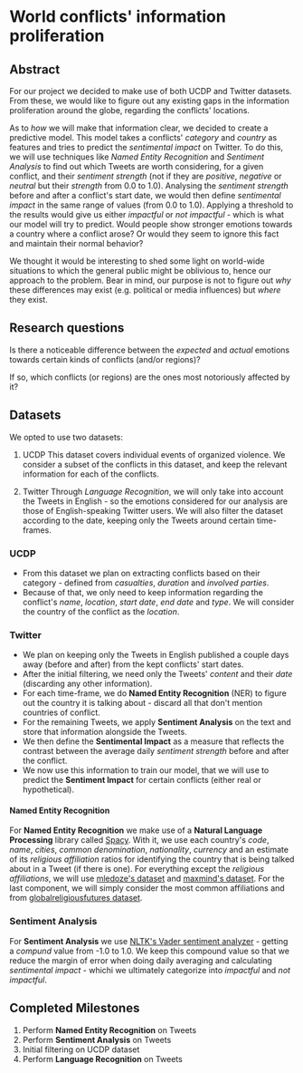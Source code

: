 # World conflicts' information proliferation

## Abstract

For our project we decided to make use of both UCDP and Twitter datasets. From these, we would like to figure out any existing gaps in the information proliferation around the globe, regarding the conflicts' locations.

As to *how* we will make that information clear, we decided to create a predictive model. This model takes a conflicts' *category* and *country* as features and tries to predict the *sentimental impact* on Twitter. To do this, we will use techniques like *Named Entity Recognition* and *Sentiment Analysis* to find out which Tweets are worth considering, for a given conflict, and their *sentiment strength* (not if they are *positive*, *negative* or *neutral* but their *strength* from 0.0 to 1.0). Analysing the *sentiment strength* before and after a conflict's start date, we would then define *sentimental impact* in the same range of values (from 0.0 to 1.0). Applying a threshold to the results would give us either *impactful* or *not impactful* - which is what our model will try to predict. Would people show stronger emotions towards a country where a conflict arose? Or would they seem to ignore this fact and maintain their normal behavior?

We thought it would be interesting to shed some light on world-wide situations to which the general public might be oblivious to, hence our approach to the problem. Bear in mind, our purpose is not to figure out *why* these differences may exist (e.g. political or media influences) but *where* they exist.

## Research questions

Is there a noticeable difference between the *expected* and *actual* emotions towards certain kinds of conflicts (and/or regions)?

If so, which conflicts (or regions) are the ones most notoriously affected by it?

## Datasets

We opted to use two datasets:

1. UCDP
This dataset covers individual events of organized violence. We consider a subset of the conflicts in this dataset, and keep the relevant information for each of the conflicts.

2. Twitter
Through *Language Recognition*, we will only take into account the Tweets in English - so the emotions considered for our analysis are those of English-speaking Twitter users. We will also filter the dataset according to the date, keeping only the Tweets around certain time-frames.

### UCDP

  * From this dataset we plan on extracting conflicts based on their category - defined from *casualties*, *duration* and *involved parties*.
  * Because of that, we only need to keep information regarding the conflict's *name*, *location*, *start date*, *end date* and *type*. We will consider the country of the conflict as the *location*.

### Twitter

  * We plan on keeping only the Tweets in English published a couple days away (before and after) from the kept conflicts' start dates.
  * After the initial filtering, we need only the Tweets' *content* and their *date* (discarding any other information).
  * For each time-frame, we do **Named Entity Recognition** (NER) to figure out the country it is talking about - discard all that don't mention countries of conflict.
  * For the remaining Tweets, we apply **Sentiment Analysis** on the text and store that information alongside the Tweets.
  * We then define the **Sentimental Impact** as a measure that reflects the contrast between the average daily *sentiment strength* before and after the conflict.
  * We now use this information to train our model, that we will use to predict the **Sentiment Impact** for certain conflicts (either real or hypothetical).

#### Named Entity Recognition
For **Named Entity Recognition** we make use of a **Natural Language Processing** library called [Spacy](https://spacy.io/). With it, we use each country's *code*, *name*, *cities*, *common denomination*, *nationality*, *currency* and an estimate of its *religious affiliation* ratios for identifying the country that is being talked about in a Tweet (if there is one). For everything except the *religious affiliations*, we will use [mledoze's dataset](https://mledoze.github.io/countries/) and [maxmind's dataset](https://www.maxmind.com/de/free-world-cities-database). For the last component, we will simply consider the most common affiliations and from [globalreligiousfutures dataset](http://globalreligiousfutures.org/explorer#/?subtopic=15&chartType=map&year=2010&data_type=number&religious_affiliation=55&destination=to&countries=Worldwide&age_group=all&gender=all&pdfMode=false).

### Sentiment Analysis
For **Sentiment Analysis** we use [NLTK's Vader sentiment analyzer](http://www.nltk.org/_modules/nltk/sentiment/vader.html) - getting a *compund* value from -1.0 to 1.0. We keep this compound value so that we reduce the margin of error when doing daily averaging and calculating *sentimental impact* - whichi we ultimately categorize into *impactful* and *not impactful*.

## Completed Milestones

1. Perform **Named Entity Recognition** on Tweets
2. Perform **Sentiment Analysis** on Tweets
3. Initial filtering on UCDP dataset
4. Perform **Language Recognition** on Tweets